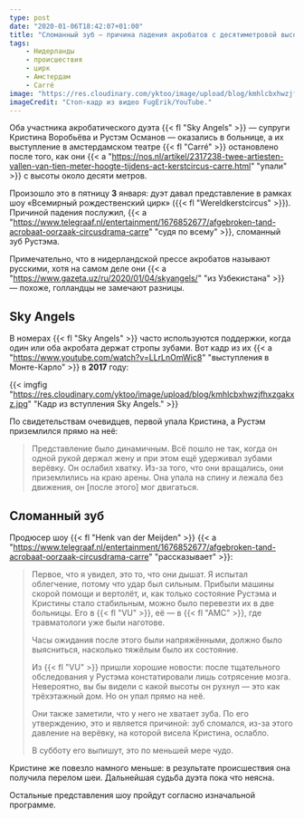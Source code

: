 ```yaml
---
type: post
date: "2020-01-06T18:42:07+01:00"
title: "Сломанный зуб — причина падения акробатов с десятиметровой высоты"
tags:
    - Нидерланды
    - происшествия
    - цирк
    - Амстердам
    - Carré
image: "https://res.cloudinary.com/yktoo/image/upload/blog/kmhlcbxhwzjfhxzgakxz.jpg"
imageCredit: "Стоп-кадр из видео FugErik/YouTube."
---
```


Оба участника акробатического дуэта {{< fl "Sky Angels" >}} — супруги Кристина Воробьёва и Рустэм Османов — оказались в больнице, а их выступление в амстердамском театре {{< fl "Carré" >}} остановлено после того, как они {{< a "https://nos.nl/artikel/2317238-twee-artiesten-vallen-van-tien-meter-hoogte-tijdens-act-kerstcircus-carre.html" "упали" >}} с высоты около десяти метров.

Произошло это в пятницу **3** января: дуэт давал представление в рамках шоу «Всемирный рождественский цирк» ({{< fl "Wereldkerstcircus" >}}). Причиной падения послужил, {{< a "https://www.telegraaf.nl/entertainment/1676852677/afgebroken-tand-acrobaat-oorzaak-circusdrama-carre" "судя по всему" >}}, сломанный зуб Рустэма.

Примечательно, что в нидерландской прессе акробатов называют русскими, хотя на самом деле они {{< a "https://www.gazeta.uz/ru/2020/01/04/skyangels/" "из Узбекистана" >}} — похоже, голландцы не замечают разницы.

<!--more-->

## Sky Angels

В номерах {{< fl "Sky Angels" >}} часто используются поддержки, когда один или оба акробата держат стропы зубами. Вот кадр из их {{< a "https://www.youtube.com/watch?v=LLrLnOmWic8" "выступления в Монте-Карло" >}} в **2017** году:

{{< imgfig "https://res.cloudinary.com/yktoo/image/upload/blog/kmhlcbxhwzjfhxzgakxz.jpg" "Кадр из вступления Sky Angels." >}}

По свидетельствам очевидцев, первой упала Кристина, а Рустэм приземлился прямо на неё:

> Представление было динамичным. Всё пошло не так, когда он одной рукой держал жену и при этом ещё удерживал зубами верёвку. Он ослабил хватку. Из-за того, что они вращались, они приземлились на краю арены. Она упала на спину и лежала без движения, он [после этого] мог двигаться.

## Сломанный зуб

Продюсер шоу {{< fl "Henk van der Meijden" >}} {{< a "https://www.telegraaf.nl/entertainment/1676852677/afgebroken-tand-acrobaat-oorzaak-circusdrama-carre" "рассказывает" >}}:

> Первое, что я увидел, это то, что они дышат. Я испытал облегчение, потому что удар был сильным. Прибыли машины скорой помощи и вертолёт, и, как только состояние Рустэма и Кристины стало стабильным, можно было перевезти их в две больницы. Его в {{< fl "VU" >}}, её — в {{< fl "AMC" >}}, где травматологи уже были наготове.
>
> Часы ожидания после этого были напряжёнными, должно было выясниться, насколько тяжёлым было их состояние.
>
> Из {{< fl "VU" >}} пришли хорошие новости: после тщательного обследования у Рустэма констатировали лишь сотрясение мозга. Невероятно, вы бы видели с какой высоты он рухнул — это как трёхэтажный дом. Но он упал прямо на неё.
>
> Они также заметили, что у него не хватает зуба. По его утверждению, это и является причиной: зуб сломался, из-за этого давление на верёвку, на которой висела Кристина, ослабло.
>
> В субботу его выпишут, это по меньшей мере чудо.

Кристине же повезло намного меньше: в результате происшествия она получила перелом шеи. Дальнейшая судьба дуэта пока что неясна.

Остальные представления шоу пройдут согласно изначальной программе.
